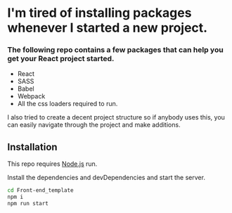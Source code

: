 # I'm tired of installing packages whenever I started a new project.
### The following repo contains a few packages that can help you get your React project started.


- React
- SASS
- Babel
- Webpack
- All the css loaders required to run.

I also tried to create a decent project structure so if anybody uses this,  you can easily navigate through the project and make additions.
## Installation

This repo requires [Node.js](https://nodejs.org/) run.

Install the dependencies and devDependencies and start the server.

```sh
cd Front-end_template
npm i
npm run start
```
